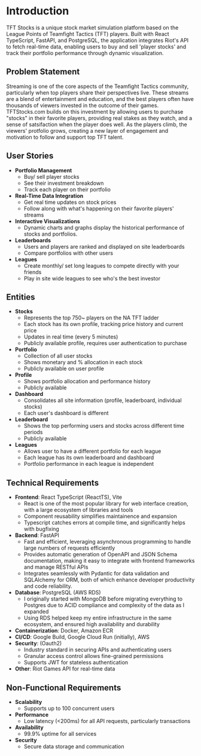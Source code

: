 # Introduction
TFT Stocks is a unique stock market simulation platform based on the League Points of Teamfight Tactics (TFT) players. Built with React TypeScript, FastAPI, and PostgreSQL, the application integrates Riot's API to fetch real-time data, enabling users to buy and sell 'player stocks' and track their portfolio performance through dynamic visualization.

## Problem Statement

Streaming is one of the core aspects of the Teamfight Tactics community, particularly when top players share their perspectives live. These streams are a blend of entertainment and education, and the best players often have thousands of viewers invested in the outcome of their games. TFTStocks.com builds on this investment by allowing users to purchase "stocks" in their favorite players, providing real stakes as they watch, and a sense of satsifaction when the player does well. As the players climb, the viewers' protfolio grows, creating a new layer of engagement and motivation to follow and support top TFT talent. 

## User Stories

- **Portfolio Management**
  - Buy/ sell player stocks
  - See their investment breakdown
  - Track each player on their portfolio
- **Real-Time Data Integration**
  - Get real time updates on stock prices
  - Follow along with what's happening on their favorite players' streams
- **Interactive Visualizations**
  - Dynamic charts and graphs display the historical performance of stocks and portfolios.
- **Leaderboards**
  - Users and players are ranked and displayed on site leaderboards
  - Compare portfolios with other users
- **Leagues**
  - Create monthly/ set long leagues to compete directly with your friends
  - Play in site wide leagues to see who's the best investor

 ## Entities

 - **Stocks**
   - Represents the top 750~ players on the NA TFT ladder
   - Each stock has its own profile, tracking price history and current price
   - Updates in real time (every 5 minutes)
   - Publicly available profile, requires user authentication to purchase
- **Portfolio**
  - Collection of all user stocks
  - Shows monetary and % allocation in each stock
  - Publicly available on user profile
 - **Profile**
   - Shows portfolio allocation and performance history
   - Publicly available
- **Dashboard**
  - Consolidates all site information (profile, leaderboard, individual stocks)
  - Each user's dashboard is different
- **Leaderboard**
  - Shows the top performing users and stocks across different time periods
  - Publicly available
- **Leagues**
  - Allows user to have a different portfolio for each league
  - Each league has its own leaderboard and dashboard
  - Portfolio performance in each league is independent

## Technical Requirements

- **Frontend**: React TypeScript (ReactTS), Vite
  - React is one of the most popular library for web interface creation, with a large ecosystem of libraries and tools
  - Component reusability simplifies maintainence and expansion
  - Typescript catches errors at compile time, and significantly helps with bugfixing 
- **Backend**: FastAPI
  - Fast and efficient, leveraging asynchronous programming to handle large numbers of requests efficiently 
  - Provides automatic generation of OpenAPI and JSON Schema documentation, making it easy to integrate with frontend frameworks and manage RESTful APIs 
  - Integrates seamlessly with Pydantic for data validation and SQLAlchemy for ORM, both of which enhance developer productivity and code reliability.
- **Database**: PostgreSQL (AWS RDS)
  - I originally started with MongoDB before migrating everything to Postgres due to ACID compliance and complexity of the data as I expanded
  - Using RDS helped keep my entire infrastructure in the same ecosystem, and ensured high availability and durability
- **Containerization**: Docker, Amazon ECR
- **CI/CD**: Google Build, Google Cloud Run (initially), AWS
- **Security**: (Oauth2)
  - Industry standard in securing APIs and authenticating users
  - Granular access control allows fine-grained permissions
  - Supports JWT for stateless authentication
- **Other**: Riot Games API for real-time data

## Non-Functional Requirements

- **Scalability**
  - Supports up to 100 concurrent users
- **Performance**
  - Low latency (<200ms) for all API requests, particularly transactions
- **Availability**
  - 99.9% uptime for all services
- **Security**
  - Secure data storage and communication



